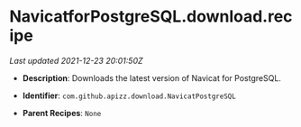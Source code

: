 # NavicatforPostgreSQL.download.recipe

_Last updated 2021-12-23 20:01:50Z_

- **Description**: Downloads the latest version of Navicat for PostgreSQL.

- **Identifier**: `com.github.apizz.download.NavicatPostgreSQL`

- **Parent Recipes**: `None`
